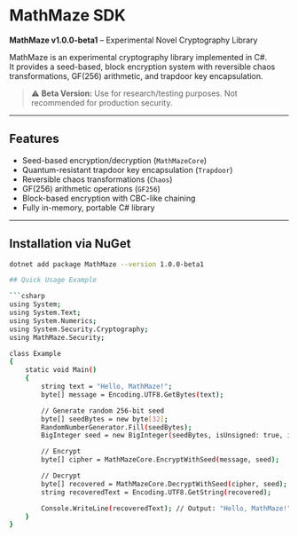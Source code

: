 # MathMaze SDK

**MathMaze v1.0.0-beta1** – Experimental Novel Cryptography Library

MathMaze is an experimental cryptography library implemented in C#.  
It provides a seed-based, block encryption system with reversible chaos transformations, GF(256) arithmetic, and trapdoor key encapsulation.

> ⚠️ **Beta Version:** Use for research/testing purposes. Not recommended for production security.

---

## Features

- Seed-based encryption/decryption (`MathMazeCore`)
- Quantum-resistant trapdoor key encapsulation (`Trapdoor`)
- Reversible chaos transformations (`Chaos`)
- GF(256) arithmetic operations (`GF256`)
- Block-based encryption with CBC-like chaining
- Fully in-memory, portable C# library

---



## Installation via NuGet

```bash
dotnet add package MathMaze --version 1.0.0-beta1

## Quick Usage Example

```csharp
using System;
using System.Text;
using System.Numerics;
using System.Security.Cryptography;
using MathMaze.Security;

class Example
{
    static void Main()
    {
        string text = "Hello, MathMaze!";
        byte[] message = Encoding.UTF8.GetBytes(text);

        // Generate random 256-bit seed
        byte[] seedBytes = new byte[32];
        RandomNumberGenerator.Fill(seedBytes);
        BigInteger seed = new BigInteger(seedBytes, isUnsigned: true, isBigEndian: false);

        // Encrypt
        byte[] cipher = MathMazeCore.EncryptWithSeed(message, seed);

        // Decrypt
        byte[] recovered = MathMazeCore.DecryptWithSeed(cipher, seed);
        string recoveredText = Encoding.UTF8.GetString(recovered);

        Console.WriteLine(recoveredText); // Output: "Hello, MathMaze!"
    }
}
